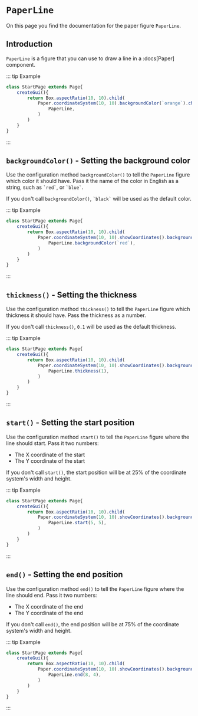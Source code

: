 <script>
	import ViewApp from '$lib/ViewApp.svelte'
</script>

# `PaperLine`
On this page you find the documentation for the paper figure `PaperLine`.





## Introduction
`PaperLine` is a figure that you can use to draw a line in a :docs[Paper] component.

::: tip Example

```js baga-show
class StartPage extends Page{
	createGui(){
		return Box.aspectRatio(10, 10).child(
			Paper.coordinateSystem(10, 10).backgroundColor(`orange`).children(
				PaperLine,
			)
		)
	}
}
```

:::





## `backgroundColor()` - Setting the background color
Use the configuration method `backgroundColor()` to tell the `PaperLine` figure which color it should have. Pass it the name of the color in English as a string, such as `` `red` ``, or `` `blue` ``.

If you don't call `backgroundColor()`, `` `black` `` will be used as the default color.

::: tip Example

```js baga-show-editor-code
class StartPage extends Page{
	createGui(){
		return Box.aspectRatio(10, 10).child(
			Paper.coordinateSystem(10, 10).showCoordinates().backgroundColor(`orange`).children(
				PaperLine.backgroundColor(`red`),
			)
		)
	}
}
```

:::





## `thickness()` - Setting the thickness
Use the configuration method `thickness()` to tell the `PaperLine` figure which thickness it should have. Pass the thickness as a number.

If you don't call `thickness()`, `0.1` will be used as the default thickness.

::: tip Example

```js baga-show-editor-code
class StartPage extends Page{
	createGui(){
		return Box.aspectRatio(10, 10).child(
			Paper.coordinateSystem(10, 10).showCoordinates().backgroundColor(`orange`).children(
				PaperLine.thickness(1),
			)
		)
	}
}
```

:::





## `start()` - Setting the start position
Use the configuration method `start()` to tell the `PaperLine` figure where the line should start. Pass it two numbers:

* The X coordinate of the start
* The Y coordinate of the start

If you don't call `start()`, the start position will be at 25% of the coordinate system's width and height.

::: tip Example

```js baga-show-editor-code
class StartPage extends Page{
	createGui(){
		return Box.aspectRatio(10, 10).child(
			Paper.coordinateSystem(10, 10).showCoordinates().backgroundColor(`orange`).children(
				PaperLine.start(5, 5),
			)
		)
	}
}
```

:::



## `end()` - Setting the end position
Use the configuration method `end()` to tell the `PaperLine` figure where the line should end. Pass it two numbers:

* The X coordinate of the end
* The Y coordinate of the end

If you don't call `end()`, the end position will be at 75% of the coordinate system's width and height.

::: tip Example

```js baga-show-editor-code
class StartPage extends Page{
	createGui(){
		return Box.aspectRatio(10, 10).child(
			Paper.coordinateSystem(10, 10).showCoordinates().backgroundColor(`orange`).children(
				PaperLine.end(8, 4),
			)
		)
	}
}
```

:::